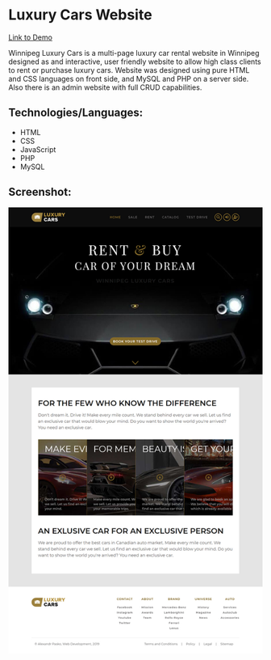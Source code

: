 # Luxury Cars Website

[Link to Demo](http://capstone.alexandrpasko.com)

Winnipeg Luxury Cars is a multi-page luxury car rental website in Winnipeg designed as and interactive, user friendly website to allow high class clients to rent or purchase luxury cars. Website was designed using pure HTML and CSS languages on front side, and MySQL and PHP on a server side. Also there is an admin website with full CRUD capabilities.

## Technologies/Languages:
* HTML
* CSS
* JavaScript
* PHP
* MySQL

## Screenshot:
![Screenshot of layout](screenshot.jpg)